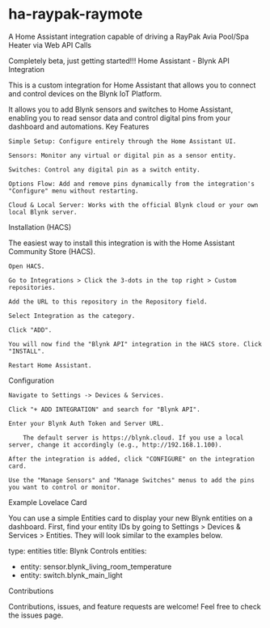 # ha-raypak-raymote
A Home Assistant integration capable of driving a RayPak Avia Pool/Spa Heater via Web API Calls

Completely beta, just getting started!!!
Home Assistant - Blynk API Integration

This is a custom integration for Home Assistant that allows you to connect and control devices on the Blynk IoT Platform.

It allows you to add Blynk sensors and switches to Home Assistant, enabling you to read sensor data and control digital pins from your dashboard and automations.
Key Features

    Simple Setup: Configure entirely through the Home Assistant UI.

    Sensors: Monitor any virtual or digital pin as a sensor entity.

    Switches: Control any digital pin as a switch entity.

    Options Flow: Add and remove pins dynamically from the integration's "Configure" menu without restarting.

    Cloud & Local Server: Works with the official Blynk cloud or your own local Blynk server.

Installation (HACS)

The easiest way to install this integration is with the Home Assistant Community Store (HACS).

    Open HACS.

    Go to Integrations > Click the 3-dots in the top right > Custom repositories.

    Add the URL to this repository in the Repository field.

    Select Integration as the category.

    Click "ADD".

    You will now find the "Blynk API" integration in the HACS store. Click "INSTALL".

    Restart Home Assistant.

Configuration

    Navigate to Settings -> Devices & Services.

    Click "+ ADD INTEGRATION" and search for "Blynk API".

    Enter your Blynk Auth Token and Server URL.

        The default server is https://blynk.cloud. If you use a local server, change it accordingly (e.g., http://192.168.1.100).

    After the integration is added, click "CONFIGURE" on the integration card.

    Use the "Manage Sensors" and "Manage Switches" menus to add the pins you want to control or monitor.

Example Lovelace Card

You can use a simple Entities card to display your new Blynk entities on a dashboard. First, find your entity IDs by going to Settings > Devices & Services > Entities. They will look similar to the examples below.

type: entities
title: Blynk Controls
entities:
  - entity: sensor.blynk_living_room_temperature
  - entity: switch.blynk_main_light

Contributions

Contributions, issues, and feature requests are welcome! Feel free to check the issues page.
